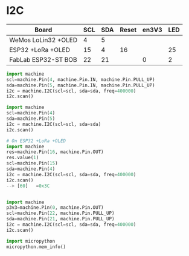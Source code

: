 # I2C


| Board | SCL | SDA | Reset | en3V3 | LED
|-|-|-|-|-|-|
| WeMos LoLin32 +OLED | 4 | 5 | 
| ESP32 +LoRa +OLED | 15 | 4 | 16 || 25
| FabLab ESP32-ST BOB | 22 | 21 || 0 | 2

```Python
import machine
scl=machine.Pin(4, machine.Pin.IN, machine.Pin.PULL_UP)
sda=machine.Pin(5, machine.Pin.IN, machine.Pin.PULL_UP)
i2c = machine.I2C(scl=scl, sda=sda, freq=400000)
i2c.scan()

import machine
scl=machine.Pin(4)
sda=machine.Pin(5)
i2c = machine.I2C(scl=scl, sda=sda)
i2c.scan()

# On ESP32 +LoRa +OLED
import machine
res=machine.Pin(16, machine.Pin.OUT)
res.value(1)
scl=machine.Pin(15)
sda=machine.Pin(4)
i2c = machine.I2C(scl=scl, sda=sda, freq=400000)
i2c.scan()
--> [60]   =0x3C


import machine
p3v3=machine.Pin(0, machine.Pin.OUT)
scl=machine.Pin(22, machine.Pin.PULL_UP)
sda=machine.Pin(21, machine.Pin.PULL_UP)
i2c = machine.I2C(scl=scl, sda=sda, freq=400000)
i2c.scan()

import micropython
micropython.mem_info()
```